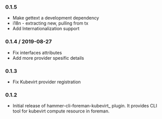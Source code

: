 ### 0.1.5

* Make gettext a development dependency
* i18n - extracting new, pulling from tx
* Add Internationalization support

### 0.1.4 / 2019-08-27

* Fix interfaces attributes
* Add more provider spesific details

### 0.1.3

* Fix Kubevirt provider registration

### 0.1.2

* Initial release of hammer-cli-foreman-kubevirt_ plugin. It provides  CLI tool for kubevirt compute resource in foreman.
